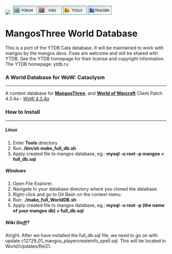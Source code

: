 [![](https://www.getmangos.eu/images/primus/blue/misc/logo.png)](http://www.getmangos.eu)&nbsp;
[![](/icons/FORUM.gif)](https://www.getmangos.eu/forum.php)
[![](/icons/WIKI.gif)](https://github.com/mangoswiki/wiki/wiki)
[![](/icons/TOOLS.gif)](https://github.com/mangostools)
[![](/icons/TRACKER.gif)](https://www.getmangos.eu/project.php)

MangosThree World Database
===
This is a port of the YTDB Cata database. It will be maintained to work with mangos by the mangos devs. Fixes are welcome and will be shared with YTDB.
See the YTDB homepage for their license and copyright information.
The YTDB homepage: ytdb.ru

### A World Database for WoW: Cataclysm
----
A content database for [**MangosThree**][10], and [**World of Warcraft**][50] Client Patch 4.3.4a - [_WoW 4.3.4a_][51]

### How to Install
---------------
##### Linux
1. Enter **Tools** directory
2. Run: **/bin/sh make_full_db.sh**
3. Apply created file to mangos database, eg.: **mysql -u root -p mangos < full_db.sql**

##### Windows
1. Open File Explorer.
2. Navigate to your database directory where you cloned the database.
3. Right-click and go to Git Bash on the context menu.
4. Run: **./make_full_WorldDB.sh**
5. Apply created file to mangos database, eg.: **mysql -u root -p (the name of your mangos db) < full_db.sql**

##### ***Wiki Stuff?***
Alright. After we have installed the full_db.sql file, we need to go on with update c12729_01_mangos_playercreateinfo_spell.sql. This will be located in World/Updates/Rel21.

[10]: https://github.com/mangosthree/server "mangosThree"

[50]: http://blizzard.com/games/wow/ "World of Warcraft"
[51]: http://www.wowpedia.org/Patch_4.3.4a "WoW 4.3.4a"
